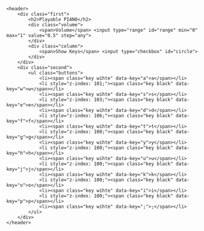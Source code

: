 

<body>

    <header>
        <div class="first">
            <h2>Playable PIANO</h2>
            <div class="volume">
                <span>Volume</span> <input type="range" id="range" min="0" max="1" value="0.5" step="any">
            </div>
            <div class="column">
                <span>Show Keys</span> <input type="checkbox" id="circle">
            </div>
        </div>
        <div class="second">
            <ul class="buttons">
                <li><span class="key wihte" data-key="a">a</span></li>
                <li style="z-index: 101;"><span class="key black" data-key="w">w</span></li>
                <li><span class="key wihte" data-key="s">s</span></li>
                <li style="z-index: 103;"><span class="key black" data-key="e">e</span></li>
                <li><span class="key wihte" data-key="d">d</span></li>
                <li style="z-index: 106;"><span class="key black" data-key="f">f</span></li>
                <li><span class="key wihte" data-key="t">t</span></li>
                <li style="z-index: 100;"><span class="key black" data-key="g">g</span></li>
                <li><span class="key wihte" data-key="y">y</span></li>
                <li style="z-index: 100;"><span class="key black" data-key="h">h</span></li>
                <li><span class="key wihte" data-key="u">u</span></li>
                <li style="z-index: 100;"><span class="key black" data-key="j">j</span></li>
                <li><span class="key wihte" data-key="k">k</span></li>
                <li style="z-index: 100;"><span class="key black" data-key="o">o</span></li>
                <li><span class="key wihte" data-key="i">i</span></li>
                <li style="z-index: 100;"><span class="key black" data-key="p">p</span></li>
                <li><span class="key wihte" data-key=";">;</span></li>
            </ul>
        </div>
    </header>

</body>


